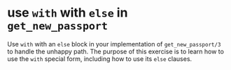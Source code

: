# use `with` with `else` in `get_new_passport`

Use `with` with an `else` block in your implementation of `get_new_passport/3` to handle the unhappy path. The purpose of this exercise is to learn how to use the `with` special form, including how to use its `else` clauses.
